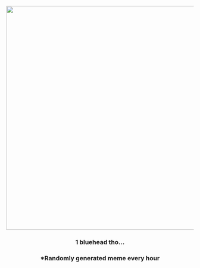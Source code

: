 <p align="center">
        <img src="https://i.redd.it/khoiew9hsro81.png" width="600" height="600">
        </p>
        <h3 align="center">1 bluehead tho...</h3>
        <h3 align="center">*Randomly generated meme every hour</h3>
    